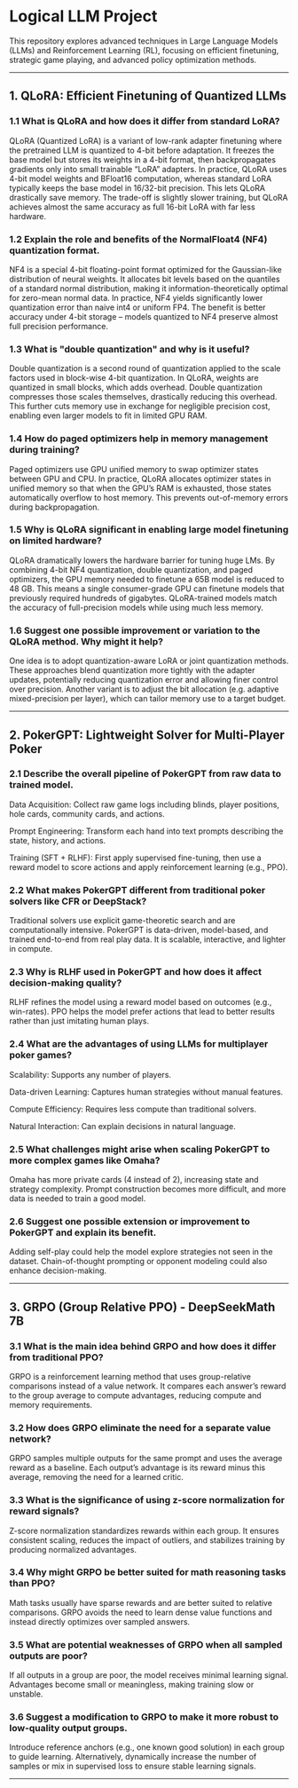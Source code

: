 # Logical LLM Project

This repository explores advanced techniques in Large Language Models (LLMs) and Reinforcement Learning (RL), focusing on efficient finetuning, strategic game playing, and advanced policy optimization methods.

---

## 1. QLoRA: Efficient Finetuning of Quantized LLMs

### 1.1 What is QLoRA and how does it differ from standard LoRA?
QLoRA (Quantized LoRA) is a variant of low-rank adapter finetuning where the pretrained LLM is quantized to 4-bit before adaptation. It freezes the base model but stores its weights in a 4-bit format, then backpropagates gradients only into small trainable “LoRA” adapters. In practice, QLoRA uses 4-bit model weights and BFloat16 computation, whereas standard LoRA typically keeps the base model in 16/32-bit precision. This lets QLoRA drastically save memory. The trade-off is slightly slower training, but QLoRA achieves almost the same accuracy as full 16-bit LoRA with far less hardware.

### 1.2 Explain the role and benefits of the NormalFloat4 (NF4) quantization format.
NF4 is a special 4-bit floating-point format optimized for the Gaussian-like distribution of neural weights. It allocates bit levels based on the quantiles of a standard normal distribution, making it information-theoretically optimal for zero-mean normal data. In practice, NF4 yields significantly lower quantization error than naive int4 or uniform FP4. The benefit is better accuracy under 4-bit storage – models quantized to NF4 preserve almost full precision performance.

### 1.3 What is "double quantization" and why is it useful?
Double quantization is a second round of quantization applied to the scale factors used in block-wise 4-bit quantization. In QLoRA, weights are quantized in small blocks, which adds overhead. Double quantization compresses those scales themselves, drastically reducing this overhead. This further cuts memory use in exchange for negligible precision cost, enabling even larger models to fit in limited GPU RAM.

### 1.4 How do paged optimizers help in memory management during training?
Paged optimizers use GPU unified memory to swap optimizer states between GPU and CPU. In practice, QLoRA allocates optimizer states in unified memory so that when the GPU’s RAM is exhausted, those states automatically overflow to host memory. This prevents out-of-memory errors during backpropagation.

### 1.5 Why is QLoRA significant in enabling large model finetuning on limited hardware?
QLoRA dramatically lowers the hardware barrier for tuning huge LMs. By combining 4-bit NF4 quantization, double quantization, and paged optimizers, the GPU memory needed to finetune a 65B model is reduced to 48 GB. This means a single consumer-grade GPU can finetune models that previously required hundreds of gigabytes. QLoRA-trained models match the accuracy of full-precision models while using much less memory.

### 1.6 Suggest one possible improvement or variation to the QLoRA method. Why might it help?
One idea is to adopt quantization-aware LoRA or joint quantization methods. These approaches blend quantization more tightly with the adapter updates, potentially reducing quantization error and allowing finer control over precision. Another variant is to adjust the bit allocation (e.g. adaptive mixed-precision per layer), which can tailor memory use to a target budget.

---

## 2. PokerGPT: Lightweight Solver for Multi-Player Poker

### 2.1 Describe the overall pipeline of PokerGPT from raw data to trained model.
Data Acquisition: Collect raw game logs including blinds, player positions, hole cards, community cards, and actions.

Prompt Engineering: Transform each hand into text prompts describing the state, history, and actions.

Training (SFT + RLHF): First apply supervised fine-tuning, then use a reward model to score actions and apply reinforcement learning (e.g., PPO).

### 2.2 What makes PokerGPT different from traditional poker solvers like CFR or DeepStack?
Traditional solvers use explicit game-theoretic search and are computationally intensive. PokerGPT is data-driven, model-based, and trained end-to-end from real play data. It is scalable, interactive, and lighter in compute.

### 2.3 Why is RLHF used in PokerGPT and how does it affect decision-making quality?
RLHF refines the model using a reward model based on outcomes (e.g., win-rates). PPO helps the model prefer actions that lead to better results rather than just imitating human plays.

### 2.4 What are the advantages of using LLMs for multiplayer poker games?
Scalability: Supports any number of players.

Data-driven Learning: Captures human strategies without manual features.

Compute Efficiency: Requires less compute than traditional solvers.

Natural Interaction: Can explain decisions in natural language.

### 2.5 What challenges might arise when scaling PokerGPT to more complex games like Omaha?
Omaha has more private cards (4 instead of 2), increasing state and strategy complexity. Prompt construction becomes more difficult, and more data is needed to train a good model.

### 2.6 Suggest one possible extension or improvement to PokerGPT and explain its benefit.
Adding self-play could help the model explore strategies not seen in the dataset. Chain-of-thought prompting or opponent modeling could also enhance decision-making.

---

## 3. GRPO (Group Relative PPO) - DeepSeekMath 7B

### 3.1 What is the main idea behind GRPO and how does it differ from traditional PPO?
GRPO is a reinforcement learning method that uses group-relative comparisons instead of a value network. It compares each answer’s reward to the group average to compute advantages, reducing compute and memory requirements.

### 3.2 How does GRPO eliminate the need for a separate value network?
GRPO samples multiple outputs for the same prompt and uses the average reward as a baseline. Each output’s advantage is its reward minus this average, removing the need for a learned critic.

### 3.3 What is the significance of using z-score normalization for reward signals?
Z-score normalization standardizes rewards within each group. It ensures consistent scaling, reduces the impact of outliers, and stabilizes training by producing normalized advantages.

### 3.4 Why might GRPO be better suited for math reasoning tasks than PPO?
Math tasks usually have sparse rewards and are better suited to relative comparisons. GRPO avoids the need to learn dense value functions and instead directly optimizes over sampled answers.

### 3.5 What are potential weaknesses of GRPO when all sampled outputs are poor?
If all outputs in a group are poor, the model receives minimal learning signal. Advantages become small or meaningless, making training slow or unstable.

### 3.6 Suggest a modification to GRPO to make it more robust to low-quality output groups.
Introduce reference anchors (e.g., one known good solution) in each group to guide learning. Alternatively, dynamically increase the number of samples or mix in supervised loss to ensure stable learning signals.

---
